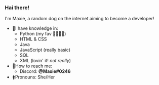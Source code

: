 ### Hai there!

<!--
**MaxieDoge/MaxieDoge** is a ✨ _special_ ✨ repository because its `README.md` (this file) appears on your GitHub profile.

Here are some ideas to get you started:

- 🔭 I’m currently working on ...
- 🌱 I’m currently learning ...
- 👯 I’m looking to collaborate on ...
- 🤔 I’m looking for help with ...
- 💬 Ask me about ...
- 📫 How to reach me: ...
- 😄 Pronouns: ...
- ⚡ Fun fact: ...
-->

I'm Maxie, a random dog on the internet aiming to become a developer!
- 🧠I have knowledge in:
  - Python (my fav 💖💖💖😩)
  - HTML & CSS
  - Java
  - JavaScript (really basic)
  - SQL
  - XML (lovin' it! *not really*)
- 📇How to reach me:
  - Discord: **@Maxie#0246**
- 🚺Pronouns: She/Her
